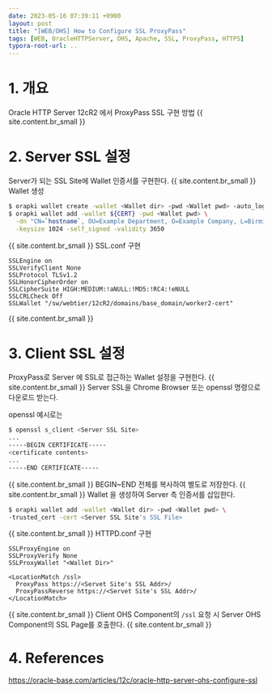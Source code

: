 ```yaml
---
date: 2023-05-16 07:39:11 +0900
layout: post
title: "[WEB/OHS] How to Configure SSL ProxyPass"
tags: [WEB, OracleHTTPServer, OHS, Apache, SSL, ProxyPass, HTTPS]
typora-root-url: ..
---
```


# 1. 개요

Oracle HTTP Server 12cR2 에서 ProxyPass SSL 구현 방법
{{ site.content.br_small }}
# 2. Server SSL 설정

Server가 되는 SSL Site에 Wallet 인증서를 구현한다.
{{ site.content.br_small }}
Wallet 생성

```sh
$ orapki wallet create -wallet <Wallet dir> -pwd <Wallet pwd> -auto_login
$ orapki wallet add -wallet ${CERT} -pwd <Wallet pwd> \
  -dn "CN=`hostname`, OU=Example Department, O=Example Company, L=Birmingham, ST=West Midlands, C=GB" \
  -keysize 1024 -self_signed -validity 3650
```
{{ site.content.br_small }}
SSL.conf 구현

```
SSLEngine on
SSLVerifyClient None
SSLProtocol TLSv1.2
SSLHonorCipherOrder on
SSLCipherSuite HIGH:MEDIUM:!aNULL:!MD5:!RC4:!eNULL
SSLCRLCheck Off
SSLWallet "/sw/webtier/12cR2/domains/base_domain/worker2-cert"
```
{{ site.content.br_small }}
# 3. Client SSL 설정

ProxyPass로 Server 에 SSL로 접근하는 Wallet 설정을 구현한다.
{{ site.content.br_small }}
Server SSL을 Chrome Browser 또는 openssl 명령으로 다운로드 받는다.

openssl 예시로는

```sh
$ openssl s_client <Server SSL Site>
...
-----BEGIN CERTIFICATE-----
<certificate contents>
...
-----END CERTIFICATE-----
```
{{ site.content.br_small }}
BEGIN~END 전체를 복사하여 별도로 저장한다.
{{ site.content.br_small }}
Wallet 을 생성하여 Server 측 인증서를 삽입한다.

```sh
$ orapki wallet add -wallet <Wallet dir> -pwd <Wallet pwd> \
-trusted_cert -cert <Server SSL Site's SSL File>
```
{{ site.content.br_small }}
HTTPD.conf 구현

```
SSLProxyEngine on
SSLProxyVerify None
SSLProxyWallet "<Wallet Dir>"

<LocationMatch /ssl>
  ProxyPass https://<Servet Site's SSL Addr>/
  ProxyPassReverse https://<Servet Site's SSL Addr>/
</LocationMatch>
```
{{ site.content.br_small }}
Client OHS Component의 `/ssl` 요청 시 Server OHS Component의 SSL Page를 호출한다.
{{ site.content.br_small }}
# 4. References

https://oracle-base.com/articles/12c/oracle-http-server-ohs-configure-ssl

